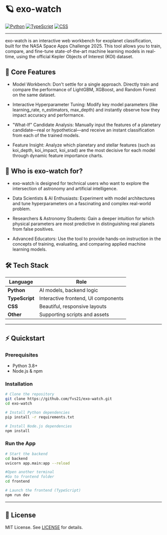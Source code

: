 # 🪐 exo-watch

[![Python](https://img.shields.io/badge/Python-41%25-blue?logo=python)](https://www.python.org/)
[![TypeScript](https://img.shields.io/badge/TypeScript-34.6%25-blueviolet?logo=typescript)](https://www.typescriptlang.org/)
[![CSS](https://img.shields.io/badge/CSS-22.9%25-ff69b4?logo=css3)](https://developer.mozilla.org/docs/Web/CSS)

---

exo-watch is an interactive web workbench for exoplanet classification, built for the NASA Space Apps Challenge 2025. This tool allows you to train, compare, and fine-tune state-of-the-art machine learning models in real-time, using the official Kepler Objects of Interest (KOI) dataset.

## 🚀 Core Features

- Model Workbench: Don't settle for a single approach. Directly train and compare the performance of LightGBM, XGBoost, and Random Forest on the same dataset.

- Interactive Hyperparameter Tuning: Modify key model parameters (like learning_rate, n_estimators, max_depth) and instantly observe how they impact accuracy and performance.

- "What-If" Candidate Analysis: Manually input the features of a planetary candidate—real or hypothetical—and receive an instant classification from each of the trained models.

- Feature Insight: Analyze which planetary and stellar features (such as koi_depth, koi_impact, koi_srad) are the most decisive for each model through dynamic feature importance charts.

## 🎯 Who is exo-watch for?

- exo-watch is designed for technical users who want to explore the intersection of astronomy and artificial intelligence.

- Data Scientists & AI Enthusiasts: Experiment with model architectures and tune hyperparameters on a fascinating and complex real-world problem.

- Researchers & Astronomy Students: Gain a deeper intuition for which physical parameters are most predictive in distinguishing real planets from false positives.

- Advanced Educators: Use the tool to provide hands-on instruction in the concepts of training, evaluating, and comparing applied machine learning models.

## 🛠️ Tech Stack

| Language      | Role                                      |
|---------------|-------------------------------------------|
| **Python**    | AI models, backend logic                  |
| **TypeScript**| Interactive frontend, UI components       |
| **CSS**       | Beautiful, responsive layouts             |
| **Other**     | Supporting scripts and assets             |

---

## ⚡ Quickstart

### Prerequisites

- Python 3.8+
- Node.js & npm

### Installation

```bash
# Clone the repository
git clone https://github.com/fvs21/exo-watch.git
cd exo-watch

# Install Python dependencies
pip install -r requirements.txt

# Install Node.js dependencies
npm install
```

### Run the App

```bash
# Start the backend
cd backend
uvicorn app.main:app --reload

#Open another terminal
#Go to frontend folder
cd frontend

# Launch the frontend (TypeScript)
npm run dev
```
---

## 📝 License

MIT License. See [LICENSE](LICENSE) for details.

